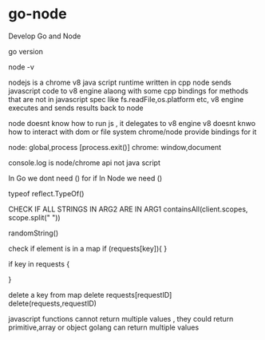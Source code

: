 # go-node
Develop Go and Node 

go version

node -v

nodejs is a chrome v8 java script runtime written in cpp
node sends javascript code to v8 engine alaong with some cpp bindings for methods that are not in javascript spec like fs.readFile,os.platform etc, v8 engine executes and sends results back to node

node doesnt know how to run js , it delegates to v8 engine 
v8 doesnt knwo how to interact with dom or file system chrome/node provide bindings for it

node: global,process [process.exit()]
chrome: window,document

console.log is node/chrome api not java script


In Go we dont need () for if 
In Node we need ()


typeof
reflect.TypeOf()

CHECK IF ALL STRINGS IN ARG2 ARE IN ARG1
containsAll(client.scopes, scope.split(" "))


randomString()

check if element is in a map
if (requests[key]){
}

if key in requests {

}


delete a key from map
delete requests[requestID]
delete(requests,requestID)



javascript functions cannot return multiple values , they could return primitive,array or object
golang can return multiple values

